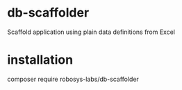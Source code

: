 # db-scaffolder

Scaffold application using plain data definitions from Excel

# installation

composer require robosys-labs/db-scaffolder

